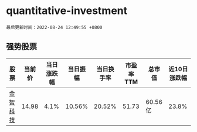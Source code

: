 # quantitative-investment

`最后更新时间：2022-08-24 12:49:55 +0800`

## 强势股票

|股票|当前价|当日涨跌幅|当日振幅|当日换手率|市盈率TTM|总市值|近10日涨跌幅|
|----|----|----|----|----|----|----|----|
|[金智科技](https://xueqiu.com/S/SZ002090)|14.98|4.1%|10.56%|20.52%|51.73|60.56亿|23.8%|
